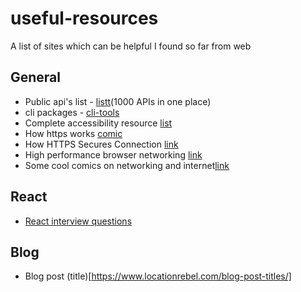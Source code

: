 # useful-resources
A list of sites which can be helpful I found so far from web

## General
* Public api's list - [listt](https://listt.xyz/)(1000 APIs in one place)
* cli packages - [cli-tools](https://github.com/sindresorhus/awesome-nodejs#command-line-utilities)
* Complete accessibility resource [list](https://a11yresources.webflow.io/)
* How https works [comic](https://howhttps.works/episodes/)
* How HTTPS Secures Connection [link](https://blog.hartleybrody.com/https-certificates/)
* High performance browser networking [link](https://hpbn.co/)
* Some cool comics on networking and internet[link](https://wizardzines.com/)


## React
* [React interview questions](https://blog.scrimba.com/react-interview-questions/#is-the-virtual-dom-the-same-as-the-shadow-dom)

## Blog 

* Blog post (title)[https://www.locationrebel.com/blog-post-titles/]
